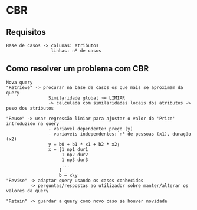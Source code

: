 # CBR

## Requisitos

    Base de casos -> colunas: atributos
                     linhas: nº de casos

## Como resolver um problema com CBR

    Nova query
    "Retrieve" -> procurar na base de casos os que mais se aproximam da query
                    Similaridade global >= LIMIAR
                    -> calculada com similaridades locais dos atributos -> peso dos atributos

    "Reuse" -> usar regressão liniar para ajustar o valor do 'Price' introduzido na query
                    - variavel dependente: preço (y)
                    - variaveis independentes: nº de pessoas (x1), duração (x2)
                    y = b0 + b1 * x1 + b2 * x2;
                    x = [1 np1 dur1
                         1 np2 dur2
                         1 np3 dur3
                         ...
                        ]
                        b = x\y
    "Revise" -> adaptar query usando os casos conhecidos
             -> perguntas/respostas ao utilizador sobre manter/alterar os valores da query

    "Retain" -> guardar a query como novo caso se houver novidade